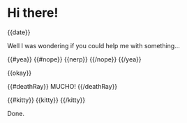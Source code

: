 # Hi there!

{{date}}

Well I was wondering if you could help me with something...

{{#yea}}
  {{#nope}}
    {{nerp}}
  {{/nope}}
{{/yea}}

{{okay}}

{{#deathRay}}
  MUCHO!
{{/deathRay}}

{{#kitty}}
  {{kitty}}
{{/kitty}}

Done.
